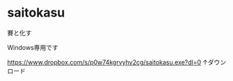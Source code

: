 # saitokasu
賽と化す

Windows専用です

https://www.dropbox.com/s/p0w74kgrvyhv2cg/saitokasu.exe?dl=0
↑ダウンロード
